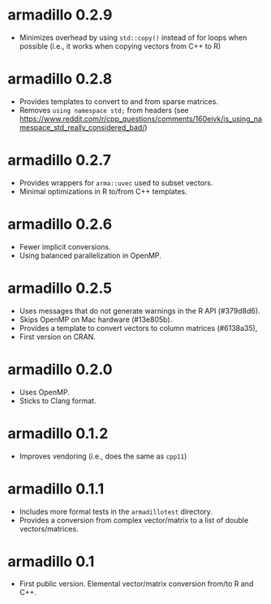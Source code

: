 # armadillo 0.2.9

* Minimizes overhead by using `std::copy()` instead of for loops when possible
  (i.e., it works when copying vectors from C++ to R)

# armadillo 0.2.8

* Provides templates to convert to and from sparse matrices.
* Removes `using namespace std;` from headers (see https://www.reddit.com/r/cpp_questions/comments/160eivk/is_using_namespace_std_really_considered_bad/)

# armadillo 0.2.7

* Provides wrappers for `arma::uvec` used to subset vectors.
* Minimal optimizations in R to/from C++ templates.

# armadillo 0.2.6

* Fewer implicit conversions.
* Using balanced parallelization in OpenMP.

# armadillo 0.2.5

* Uses messages that do not generate warnings in the R API (#379d8d6).
* Skips OpenMP on Mac hardware (#13e805b).
* Provides a template to convert vectors to column matrices (#6138a35),
* First version on CRAN.

# armadillo 0.2.0

* Uses OpenMP.
* Sticks to Clang format.

# armadillo 0.1.2

* Improves vendoring (i.e., does the same as `cpp11`)

# armadillo 0.1.1

* Includes more formal tests in the `armadillotest` directory.
* Provides a conversion from complex vector/matrix to a list of double
  vectors/matrices.

# armadillo 0.1

* First public version. Elemental vector/matrix conversion from/to R and C++.
